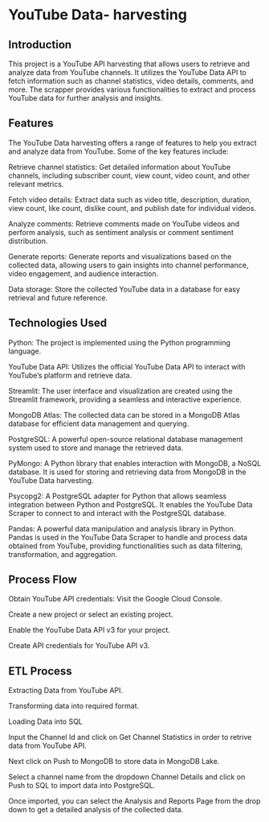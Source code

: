 # YouTube Data- harvesting

## Introduction
This project is a YouTube API harvesting that allows users to retrieve and analyze data from YouTube
channels. It utilizes the YouTube Data API to fetch information such as channel statistics, video details,
comments, and more. The scrapper provides various functionalities to extract and process YouTube data
for further analysis and insights.

## Features
The YouTube Data harvesting offers a range of features to help you extract and analyze data from
YouTube. Some of the key features include:

Retrieve channel statistics: Get detailed information about YouTube channels, including subscriber
count, view count, video count, and other relevant metrics.

Fetch video details: Extract data such as video title, description, duration, view count, like count, dislike
count, and publish date for individual videos.

Analyze comments: Retrieve comments made on YouTube videos and perform analysis, such as
sentiment analysis or comment sentiment distribution.

Generate reports: Generate reports and visualizations based on the collected data, allowing users to
gain insights into channel performance, video engagement, and audience interaction.

Data storage: Store the collected YouTube data in a database for easy retrieval and future reference.

## Technologies Used
Python: The project is implemented using the Python programming language.

YouTube Data API: Utilizes the official YouTube Data API to interact with YouTube’s platform and
retrieve data.

Streamlit: The user interface and visualization are created using the Streamlit framework, providing a
seamless and interactive experience.

MongoDB Atlas: The collected data can be stored in a MongoDB Atlas database for efficient data
management and querying.

PostgreSQL: A powerful open-source relational database management system used to store and
manage the retrieved data.

PyMongo: A Python library that enables interaction with MongoDB, a NoSQL database. It is used for
storing and retrieving data from MongoDB in the YouTube Data harvesting.

Psycopg2: A PostgreSQL adapter for Python that allows seamless integration between Python and
PostgreSQL. It enables the YouTube Data Scraper to connect to and interact with the PostgreSQL
database.

Pandas: A powerful data manipulation and analysis library in Python. Pandas is used in the YouTube
Data Scraper to handle and process data obtained from YouTube, providing functionalities such as data
filtering, transformation, and aggregation.

## Process Flow
Obtain YouTube API credentials: Visit the Google Cloud Console.

Create a new project or select an existing project.

Enable the YouTube Data API v3 for your project.

Create API credentials for YouTube API v3.

## ETL Process
Extracting Data from YouTube API.

Transforming data into required format.

Loading Data into SQL

Input the Channel Id and click on Get Channel Statistics in order to retrive data from YouTube API.

Next click on Push to MongoDB to store data in MongoDB Lake.

Select a channel name from the dropdown Channel Details and click on Push to SQL to import data into
PostgreSQL.

Once imported, you can select the Analysis and Reports Page from the drop down to get a detailed
analysis of the collected data.
